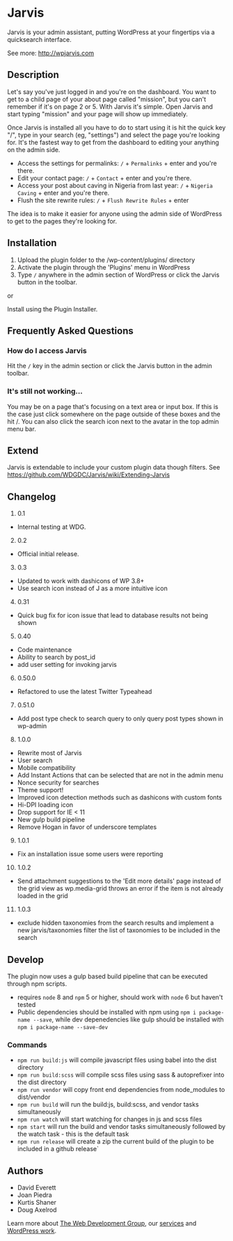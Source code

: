 # Jarvis

Jarvis is your admin assistant, putting WordPress at your fingertips via a quicksearch interface.

See more: http://wpjarvis.com

## Description

Let's say you've just logged in and you're on the dashboard. You want to get to a child page of your about page called "mission", but you can't remember if it's on page 2 or 5. With Jarvis it's simple. Open Jarvis and start typing "mission" and your page will show up immediately.

Once Jarvis is installed all you have to do to start using it is hit the quick key "/", type in your search (eg, "settings") and select the page you're looking for. It's the fastest way to get from the dashboard to editing your anything on the admin side.

* Access the settings for permalinks: `/` + `Permalinks` + enter and you're there.
* Edit your contact page: `/` + `Contact` + enter and you're there.
* Access your post about caving in Nigeria from last year: `/` + `Nigeria Caving` + enter and you're there.
* Flush the site rewrite rules: `/` + `Flush Rewrite Rules` + enter

The idea is to make it easier for anyone using the admin side of WordPress to get to the pages they're looking for.

## Installation

1. Upload the plugin folder to the /wp-content/plugins/ directory
2. Activate the plugin through the 'Plugins' menu in WordPress
3. Type `/` anywhere in the admin section of WordPress or click the Jarvis button in the toolbar.

or

Install using the Plugin Installer.

## Frequently Asked Questions

### How do I access Jarvis

Hit the `/` key in the admin section or click the Jarvis button in the admin toolbar.

### It's still not working...

You may be on a page that's focusing on a text area or input box. If this is the case just click somewhere on the page outside of these boxes and the hit /. You can also click the search icon next to the avatar in the top admin menu bar.

## Extend

Jarvis is extendable to include your custom plugin data though filters.  See https://github.com/WDGDC/Jarvis/wiki/Extending-Jarvis

## Changelog

1. 0.1
  * Internal testing at WDG.
2. 0.2
  * Official initial release.
3. 0.3
  * Updated to work with dashicons of WP 3.8+
  * Use search icon instead of J as a more intuitive icon
4. 0.31
  * Quick bug fix for icon issue that lead to database results not being shown
5. 0.40
  * Code maintenance
  * Ability to search by post_id
  * add user setting for invoking jarvis
6. 0.50.0
  * Refactored to use the latest Twitter Typeahead
7. 0.51.0
  * Add post type check to search query to only query post types shown in wp-admin
8. 1.0.0
  * Rewrite most of Jarvis
  * User search
  * Mobile compatibility
  * Add Instant Actions that can be selected that are not in the admin menu
  * Nonce security for searches
  * Theme support!
  * Improved icon detection methods such as dashicons with custom fonts
  * Hi-DPI loading icon
  * Drop support for IE < 11
  * New gulp build pipeline
  * Remove Hogan in favor of underscore templates
9. 1.0.1
  * Fix an installation issue some users were reporting
10. 1.0.2
  * Send attachment suggestions to the 'Edit more details' page instead of the grid view as wp.media-grid throws an error if the item is not already loaded in the grid
11. 1.0.3
  * exclude hidden taxonomies from the search results and implement a new jarvis/taxonomies filter the list of taxonomies to be included in the search

## Develop

The plugin now uses a gulp based build pipeline that can be executed through npm scripts.

* requires `node` 8 and `npm` 5 or higher, should work with `node` 6 but haven't tested
* Public dependencies should be installed with npm using `npm i package-name --save`, while dev depenedencies like gulp should be installed with `npm i package-name --save-dev`

### Commands

* `npm run build:js` will compile javascript files using babel into the dist directory
* `npm run build:scss` will compile scss files using sass & autoprefixer into the dist directory
* `npm run vendor` will copy front end dependencies from node_modules to dist/vendor
* `npm run build` will run the build:js, build:scss, and vendor tasks simultaneously
* `npm run watch` will start watching for changes in js and scss files
* `npm start` will run the build and vendor tasks simultaneously followed by the watch task - this is the default task
* `npm run release` will create a zip the current build of the plugin to be included in a github release`

## Authors

* David Everett
* Joan Piedra
* Kurtis Shaner
* Doug Axelrod

Learn more about [The Web Development Group](http://www.webdevelopmentgroup.com), our [services](https://www.webdevelopmentgroup.com/services/) and [WordPress work](http://www.webdevelopmentgroup.com/work/).
